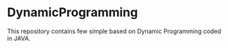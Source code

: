 # DynamicProgramming
This repository contains few simple based on Dynamic Programming coded in JAVA.
